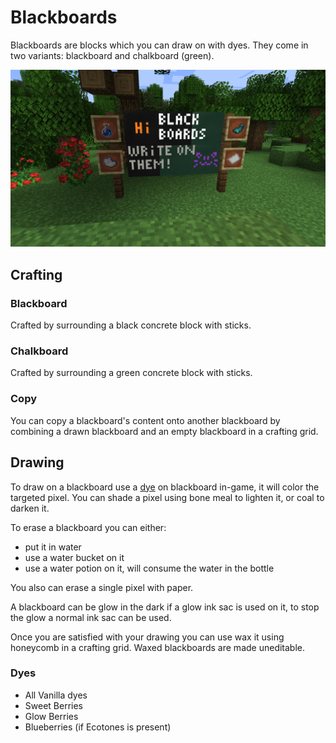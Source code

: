 # Blackboards

Blackboards are blocks which you can draw on with dyes.
They come in two variants: blackboard and chalkboard (green).

![Blackboards](../images/blackboards.png)

## Crafting

### Blackboard

Crafted by surrounding a black concrete block with sticks.

### Chalkboard

Crafted by surrounding a green concrete block with sticks.

### Copy

You can copy a blackboard's content onto another blackboard by combining a drawn blackboard and an empty blackboard in a crafting grid.

## Drawing

To draw on a blackboard use a [dye][dyes] on blackboard in-game,
it will color the targeted pixel.
You can shade a pixel using bone meal to lighten it, or coal to darken it.

To erase a blackboard you can either:
 - put it in water
 - use a water bucket on it
 - use a water potion on it, will consume the water in the bottle

You also can erase a single pixel with paper.

A blackboard can be glow in the dark if a glow ink sac is used on it, to stop the glow a normal ink sac can be used.

Once you are satisfied with your drawing you can use wax it using honeycomb in a crafting grid.
Waxed blackboards are made uneditable.

### Dyes

 - All Vanilla dyes
 - Sweet Berries
 - Glow Berries
 - Blueberries (if Ecotones is present)

[dyes]: #dyes

